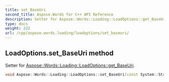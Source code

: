 ```yaml
---
title: set_BaseUri
second_title: Aspose.Words for C++ API Reference
description: Setter for Aspose::Words::Loading::LoadOptions::get_BaseUri. 
type: docs
weight: 222
url: /cpp/aspose.words.loading/loadoptions/set_baseuri/
---
```

## LoadOptions.set_BaseUri method


Setter for [Aspose::Words::Loading::LoadOptions::get_BaseUri](../get_baseuri/).

```cpp
void Aspose::Words::Loading::LoadOptions::set_BaseUri(const System::String &value)
```

